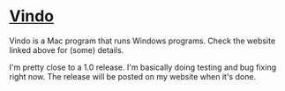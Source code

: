 # [Vindo](https://vindo.co)

Vindo is a Mac program that runs Windows programs. Check the website linked above for (some) details.

I'm pretty close to a 1.0 release. I'm basically doing testing and bug fixing right now. The release will be posted on my website when it's done.
